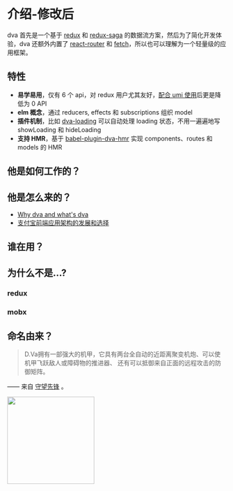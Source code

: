 # 介绍-修改后

dva 首先是一个基于 [redux](https://github.com/reduxjs/redux) 和 [redux-saga](https://github.com/redux-saga/redux-saga) 的数据流方案，然后为了简化开发体验，dva 还额外内置了 [react-router](https://github.com/ReactTraining/react-router) 和 [fetch](https://github.com/github/fetch)，所以也可以理解为一个轻量级的应用框架。

## 特性

* **易学易用**，仅有 6 个 api，对 redux 用户尤其友好，[配合 umi 使用](https://umijs.org/guide/with-dva.html)后更是降低为 0 API
* **elm 概念**，通过 reducers, effects 和 subscriptions 组织 model
* **插件机制**，比如 [dva-loading](https://github.com/dvajs/dva/tree/master/packages/dva-loading) 可以自动处理 loading 状态，不用一遍遍地写 showLoading 和 hideLoading
* **支持 HMR**，基于 [babel-plugin-dva-hmr](https://github.com/dvajs/babel-plugin-dva-hmr) 实现 components、routes 和 models 的 HMR

## 他是如何工作的？

## 他是怎么来的？

* [Why dva and what's dva](https://github.com/dvajs/dva/issues/1)
* [支付宝前端应用架构的发展和选择](https://www.github.com/sorrycc/blog/issues/6)

## 谁在用？

## 为什么不是...?

### redux
### mobx

## 命名由来？

> D.Va拥有一部强大的机甲，它具有两台全自动的近距离聚变机炮、可以使机甲飞跃敌人或障碍物的推进器、 还有可以抵御来自正面的远程攻击的防御矩阵。

—— 来自 [守望先锋](https://ow.blizzard.cn/heroes/overwatch-dva) 。

<img src="https://zos.alipayobjects.com/rmsportal/psagSCVHOKQVqqNjjMdf.jpg" width="200" height="200" />
